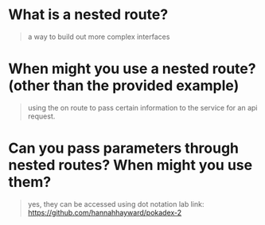 # What is a nested route?
>a way to build out more complex interfaces
# When might you use a nested route? (other than the provided example)
>using the on route to pass certain information to the service for an api request.
# Can you pass parameters through nested routes? When might you use them?
> yes, they can be accessed using dot notation 
lab link: https://github.com/hannahhayward/pokadex-2